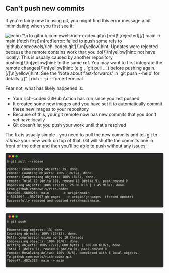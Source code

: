 ## Can't push new commits

If you're fairly new to using git, you might find this error message a bit intimidating when you first see it:

<!-- RICH-CODEX
fake_command: git push
-->

![`echo "\nTo github.com:ewels/rich-codex.git\n [red]! [rejected][/]        main -> main (fetch first)\n[red]error: failed to push some refs to 'github.com:ewels/rich-codex.git'[/]\n[yellow]hint: Updates were rejected because the remote contains work that you do[/]\n[yellow]hint: not have locally. This is usually caused by another repository pushing[/]\n[yellow]hint: to the same ref. You may want to first integrate the remote changes[/]\n[yellow]hint: (e.g., 'git pull ...') before pushing again.[/]\n[yellow]hint: See the 'Note about fast-forwards' in 'git push --help' for details.[/]" | rich - -p --force-terminal`](../img/git-push-error.svg)

Fear not, what has likely happened is:

- Your rich-codex GitHub Action has run since you last pushed
- It created some new images and you have set it to automatically commit these new images to your repository
- Because of this, your git remote now has new commits that you don't yet have locally
- Git doesn't let you push your work until that's resolved

The fix is usually simple - you need to pull the new commits and tell git to _rebase_ your new work on top of that.
Git will shuffle the commits one in front of the other and then you'll be able to push without any issues:

<!-- RICH-CODEX
snippet: |
    $ git pull --rebase

    remote: Enumerating objects: 19, done.
    remote: Counting objects: 100% (19/19), done.
    remote: Compressing objects: 100% (8/8), done.
    remote: Total 19 (delta 10), reused 18 (delta 9), pack-reused 0
    Unpacking objects: 100% (19/19), 26.06 KiB | 1.45 MiB/s, done.
    From github.com:ewels/rich-codex
    5bee980..5b092fa  main       -> origin/main
    + 501309f...9527197 gh-pages   -> origin/gh-pages  (forced update)
    Successfully rebased and updated refs/heads/main.
-->

![git pull --rebase](../img/git-pull-rebase.svg)

<!-- RICH-CODEX
snippet: |
    $ git push

    Enumerating objects: 13, done.
    Counting objects: 100% (13/13), done.
    Delta compression using up to 10 threads
    Compressing objects: 100% (6/6), done.
    Writing objects: 100% (7/7), 608 bytes | 608.00 KiB/s, done.
    Total 7 (delta 5), reused 0 (delta 0), pack-reused 0
    remote: Resolving deltas: 100% (5/5), completed with 5 local objects.
    To github.com:ewels/rich-codex.git
    fbbec47..482c318  main -> main
-->

![git push](../img/git-push-success.svg)
